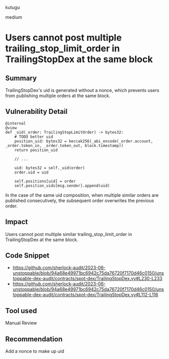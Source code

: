 kutugu

medium

# Users cannot post multiple trailing_stop_limit_order in TrailingStopDex at the same block

## Summary

TrailingStopDex's uid is generated without a nonce, which prevents users from publishing multiple orders at the same block.

## Vulnerability Detail

```vyper
@internal
@view
def _uid(_order: TrailingStopLimitOrder) -> bytes32:
    # TODO better uid
    position_uid: bytes32 = keccak256(_abi_encode(_order.account, _order.token_in, _order.token_out, block.timestamp))
    return position_uid

    // ...

    uid: bytes32 = self._uid(order)
    order.uid = uid

    self.positions[uid] = order
    self.position_uids[msg.sender].append(uid)
```

In the case of the same uid composition, when multiple similar orders are published consecutively, the subsequent order overwrites the previous order.

## Impact

Users cannot post multiple similar trailing_stop_limit_order in TrailingStopDex at the same block.

## Code Snippet

- https://github.com/sherlock-audit/2023-06-unstoppable/blob/94a68e49971bc6942c75da76720f7170d46c0150/unstoppable-dex-audit/contracts/spot-dex/TrailingStopDex.vy#L230-L233
- https://github.com/sherlock-audit/2023-06-unstoppable/blob/94a68e49971bc6942c75da76720f7170d46c0150/unstoppable-dex-audit/contracts/spot-dex/TrailingStopDex.vy#L112-L116

## Tool used

Manual Review

## Recommendation

Add a nonce to make up uid
